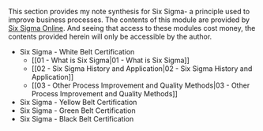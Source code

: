This section provides my note synthesis for Six Sigma- a principle used to improve business processes. The contents of this module are provided by [Six Sigma Online](https://www.sixsigmaonline.org/). And seeing that access to these modules cost money, the contents provided herein will only be accessible by the author.

- Six Sigma - White Belt Certification
	- [[01 - What is Six Sigma|01 - What is Six Sigma]]
	- [[02 - Six Sigma History and Application|02 - Six Sigma History and Application]]
	- [[03 - Other Process Improvement and Quality Methods|03 - Other Process Improvement and Quality Methods]]
- Six Sigma - Yellow Belt Certification
- Six Sigma - Green Belt Certification
- Six Sigma - Black Belt Certification
